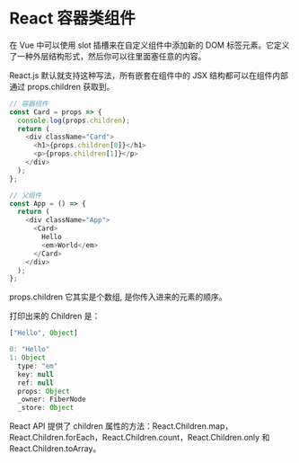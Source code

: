 # React 容器类组件

在 Vue 中可以使用 slot 插槽来在自定义组件中添加新的 DOM 标签元素。它定义了一种外层结构形式，然后你可以往里面塞任意的内容。

React.js 默认就支持这种写法，所有嵌套在组件中的 JSX 结构都可以在组件内部通过 props.children 获取到。

```javascript
// 容器组件
const Card = props => {
  console.log(props.children);
  return (
    <div className="Card">
      <h1>{props.children[0]}</h1>
      <p>{props.children[1]}</p>
    </div>
  );
};

// 父组件
const App = () => {
  return (
    <div className="App">
      <Card>
        Hello
        <em>World</em>
      </Card>
    </div>
  );
};
```

props.children 它其实是个数组, 是你传入进来的元素的顺序。

打印出来的 Children 是：

```Javascript
["Hello", Object]

0: "Hello"
1: Object
  type: "em"
  key: null
  ref: null
  props: Object
  _owner: FiberNode
  _store: Object
```

React API 提供了 children 属性的方法：React.Children.map，React.Children.forEach，React.Children.count，React.Children.only 和 React.Children.toArray。

